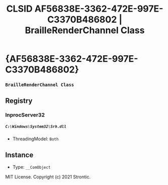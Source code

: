 ﻿---
title: "CLSID AF56838E-3362-472E-997E-C3370B486802 | BrailleRenderChannel Class"
excerpt: What is COM-Object CLSID AF56838E-3362-472E-997E-C3370B486802?
---

# {AF56838E-3362-472E-997E-C3370B486802}

### `BrailleRenderChannel Class`

## Registry


### InprocServer32

##### `C:\Windows\System32\Srh.dll`
* ThreadingModel: `Both`

## Instance

* Type: `__ComObject`

MIT License. Copyright (c) 2021 Strontic.


